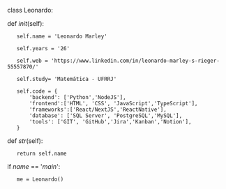 class Leonardo:

   def _init_(self):
   
       self.name = 'Leonardo Marley'
       
       self.years = '26'
       
       self.web = 'https://www.linkedin.com/in/leonardo-marley-s-rieger-55557870/'
       
       self.study= 'Matemática - UFRRJ'
       
       self.code = {           
           'backend': ['Python','NodeJS'],
           'frontend':['HTML', 'CSS', 'JavaScript','TypeScript'],
           'frameworks':['React/NextJS','ReactNative'],
           'database': ['SQL Server', 'PostgreSQL','MySQL'],
           'tools': ['GIT', 'GitHub','Jira','Kanban','Notion'],         
       }
       

   def _str_(self):
   
       return self.name


if _name_ == '_main_':

       me = Leonardo()

<!---
leonardo-marley/leonardo-marley is a ✨ special ✨ repository because its `README.md` (this file) appears on your GitHub profile.
You can click the Preview link to take a look at your changes.
--->
